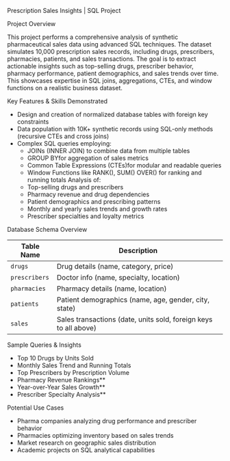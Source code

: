 Prescription Sales Insights | SQL Project

 Project Overview

This project performs a comprehensive analysis of synthetic pharmaceutical sales data using advanced SQL techniques. The dataset simulates 10,000 prescription sales records, including drugs, prescribers, pharmacies, patients, and sales transactions.
The goal is to extract actionable insights such as top-selling drugs, prescriber behavior, pharmacy performance, patient demographics, and sales trends over time. This showcases expertise in SQL joins, aggregations, CTEs, and window functions on a realistic business dataset.


Key Features & Skills Demonstrated
- Design and creation of normalized database tables with foreign key constraints
- Data population with 10K+ synthetic records using SQL-only methods (recursive CTEs and cross joins)
- Complex SQL queries employing:
  - JOINs (INNER JOIN) to combine data from multiple tables
  - GROUP BYfor aggregation of sales metrics
  - Common Table Expressions (CTEs)for modular and readable queries
  - Window Functions like RANK(), SUM() OVER() for ranking and running totals
Analysis of:
  - Top-selling drugs and prescribers
  - Pharmacy revenue and drug dependencies
  - Patient demographics and prescribing patterns
  - Monthly and yearly sales trends and growth rates
  - Prescriber specialties and loyalty metrics


 Database Schema Overview

| Table Name    | Description                             |
|---------------|---------------------------------------|
| `drugs`       | Drug details (name, category, price)  |
| `prescribers` | Doctor info (name, specialty, location) |
| `pharmacies`  | Pharmacy details (name, location)     |
| `patients`    | Patient demographics (name, age, gender, city, state) |
| `sales`       | Sales transactions (date, units sold, foreign keys to all above) |


Sample Queries & Insights

- Top 10 Drugs by Units Sold
- Monthly Sales Trend and Running Totals
- Top Prescribers by Prescription Volume
- Pharmacy Revenue Rankings**
- Year-over-Year Sales Growth**
- Prescriber Specialty Analysis**

 Potential Use Cases

- Pharma companies analyzing drug performance and prescriber behavior
- Pharmacies optimizing inventory based on sales trends
- Market research on geographic sales distribution
- Academic projects on SQL analytical capabilities

